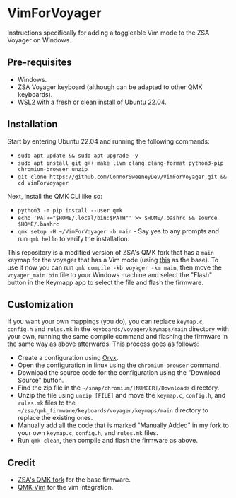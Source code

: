 # VimForVoyager
Instructions specifically for adding a toggleable Vim mode to the ZSA Voyager on Windows.

## Pre-requisites
- Windows.
- ZSA Voyager keyboard (although can be adapted to other QMK keyboards).
- WSL2 with a fresh or clean install of Ubuntu 22.04.

## Installation
Start by entering Ubuntu 22.04 and running the following commands:
- `sudo apt update && sudo apt upgrade -y`
- `sudo apt install git g++ make llvm clang clang-format python3-pip chromium-browser unzip`
- `git clone https://github.com/ConnorSweeneyDev/VimForVoyager.git && cd VimForVoyager`

Next, install the QMK CLI like so:
- `python3 -m pip install --user qmk`
- `echo 'PATH="$HOME/.local/bin:$PATH"' >> $HOME/.bashrc && source $HOME/.bashrc`
- `qmk setup -H ~/VimForVoyager -b main` - Say yes to any prompts and run `qmk hello` to
  verify the installation.

This repository is a modified version of ZSA's QMK fork that has a `main` keymap for the voyager
that has a Vim mode (using [this](https://configure.zsa.io/voyager/layouts/NYBN6/latest/0) as the
base). To use it now you can run `qmk compile -kb voyager -km main`, then move the
`voyager_main.bin` file to your Windows machine and select the "Flash" button in the Keymapp app to
select the file and flash the firmware.

## Customization
If you want your own mappings (you do), you can replace `keymap.c`, `config.h` and `rules.mk` in the
`keyboards/voyager/keymaps/main` directory with your own, running the same compile command and
flashing the firmware in the same way as above afterwards. This process goes as follows:
- Create a configuration using [Oryx](https://configure.zsa.io/home).
- Open the configuration in linux using the `chromium-browser` command.
- Download the source code for the configuration using the "Download Source" button.
- Find the zip file in the `~/snap/chromium/[NUMBER]/Downloads` directory.
- Unzip the file using `unzip [FILE]` and move the `keymap.c`, `config.h`, and `rules.mk` files to
  the `~/zsa/qmk_firmware/keyboards/voyager/keymaps/main` directory to replace the existing ones.
- Manually add all the code that is marked "Manually Added" in my fork to your own `keymap.c`,
  `config.h`, and `rules.mk` files.
- Run `qmk clean`, then compile and flash the firmware as above.

## Credit
- [ZSA's QMK fork](https://github.com/zsa/qmk_firmware) for the base firmware.
- [QMK-Vim](https://github.com/andrewjrae/qmk-vim) for the vim integration.
